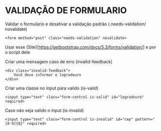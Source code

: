 # VALIDAÇÃO DE FORMULARIO
Validar o formulario e desativar a validação padrão (.needs-validation/ novalidate)
```
<form method="post" class="needs-validation" novalidate>
```

Usar esse (Site)[https://getbootstrap.com/docs/5.3/forms/validation/] e por o script dele

Criar uma mensagem caso de erro (invalid-feedback)
```
<div class="invalid-feedback">
    Você deve informar o logradouro
</div>
```

Criar uma classe no input para valido (is-valid)
```
<input type="text" class="form-control is-valid" id="logradouro" required>
```

Caso não seja valido o input (is-invalid)
```
<input type="text" class="form-control is-invalid" id="cep" pattern="[0-9]{8}" required>
```